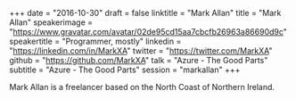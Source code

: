 +++
date = "2016-10-30"
draft = false
linktitle = "Mark Allan"
title = "Mark Allan"
speakerimage = "https://www.gravatar.com/avatar/02de95cd15aa7cbcfb26963a86690d9c"
speakertitle = "Programmer, mostly"
linkedin = "https://linkedin.com/in/MarkXA"
twitter = "https://twitter.com/MarkXA"
github = "https://github.com/MarkXA"
talk = "Azure - The Good Parts"
subtitle = "Azure - The Good Parts"
session = "markallan"
+++

Mark Allan is a freelancer based on the North Coast of Northern Ireland.